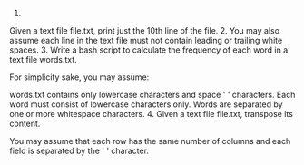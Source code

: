 1.
Given a text file file.txt, print just the 10th line of the file.
2.
You may also assume each line in the text file must not contain leading or trailing white spaces.
3.
Write a bash script to calculate the frequency of each word in a text file words.txt.

For simplicity sake, you may assume:

words.txt contains only lowercase characters and space ' ' characters.
Each word must consist of lowercase characters only.
Words are separated by one or more whitespace characters.
4. 
Given a text file file.txt, transpose its content.

You may assume that each row has the same number of columns and each field is separated by the ' ' character.
